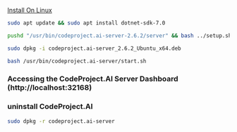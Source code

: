 [Install On Linux](https://www.codeproject.com/ai/docs/install/install_on_linux.html)

```bash
sudo apt update && sudo apt install dotnet-sdk-7.0
```


```bash
pushd "/usr/bin/codeproject.ai-server-2.6.2/server" && bash ../setup.sh && popd
```


```bash
sudo dpkg -i codeproject.ai-server_2.6.2_Ubuntu_x64.deb
```

```bash
bash /usr/bin/codeproject.ai-server/start.sh
```

### Accessing the CodeProject.AI Server Dashboard (http://localhost:32168)



 ### uninstall CodeProject.AI
 ```bash
sudo dpkg -r codeproject.ai-server
```











